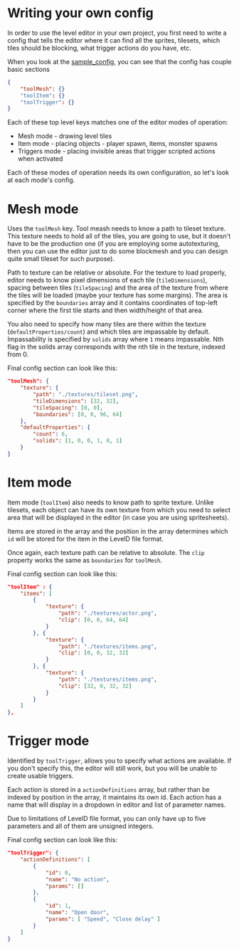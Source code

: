 # Writing your own config

In order to use the level editor in your own project, you first need to write a config that tells the editor where it can find all the sprites, tilesets, which tiles should be blocking, what trigger actions do you have, etc.

When you look at the [sample_config](../sample_project/sample-config.json), you can see that the config has couple basic sections

```json
{
	"toolMesh": {}
	"toolItem": {}
	"toolTrigger": {}
}
```

Each of these top level keys matches one of the editor modes of operation:

 * Mesh mode - drawing level tiles
 * Item mode - placing objects - player spawn, items, monster spawns
 * Triggers mode - placing invisible areas that trigger scripted actions when activated

Each of these modes of operation needs its own configuration, so let's look at each mode's config.

# Mesh mode

Uses the `toolMesh` key. Tool meash needs to know a path to tileset texture. This texture needs to hold all of the tiles, you are going to use, but it doesn't have to be the production one (if you are employing some autotexturing, then you can use the editor just to do some blockmesh and you can design quite small tileset for such purpose).

Path to texture can be relative or absolute. For the texture to load properly, editor needs to know pixel dimensions of each tile (`tileDimensions`), spacing between tiles (`tileSpacing`) and the area of the texture from where the tiles will be loaded (maybe your texture has some margins). The area is specified by the `boundaries` array and it contains coordinates of top-left corner where the first tile starts and then width/height of that area.

You also need to specify how many tiles are there within the texture (`defaultProperties/count`) and which tiles are impassable by default. Impassability is specified by `solids` array where `1` means impassable. Nth flag in the solids array corresponds with the nth tile in the texture, indexed from 0.

Final config section can look like this:

```json
"toolMesh": {
	"texture": {
		"path": "./textures/tileset.png",
		"tileDimensions": [32, 32],
		"tileSpacing": [0, 0],
		"boundaries": [0, 0, 96, 64]
	},
	"defaultProperties": {
		"count": 6,
		"solids": [1, 0, 0, 1, 0, 1]
	}
}
```
# Item mode

Item mode (`toolItem`) also needs to know path to sprite texture. Unlike tilesets, each object can have its own texture from which you need to select area that will be displayed in the editor (in case you are using spritesheets).

Items are stored in the array and the position in the array determines which `id` will be stored for the item in the LevelD file format.

Once again, each texture path can be relative to absolute. The `clip` property works the same as `boundaries` for `toolMesh`.

Final config section can look like this:

```json
"toolItem" : {
	"items": [
		{
			"texture": {
				"path": "./textures/actor.png",
				"clip": [0, 0, 64, 64]
			}
		}, {
			"texture": {
				"path": "./textures/items.png",
				"clip": [0, 0, 32, 32]
			}
		}, {
			"texture": {
				"path": "./textures/items.png",
				"clip": [32, 0, 32, 32]
			}
		}
	]
},
```

# Trigger mode

Identified by `toolTrigger`, allows you to specify what actions are available. If you don't specify this, the editor will still work, but you will be unable to create usable triggers.

Each action is stored in a `actionDefinitions` array, but rather than be indexed by position in the array, it maintains its own id. Each action has a name that will display in a dropdown in editor and list of parameter names.

Due to limitations of LevelD file format, you can only have up to five parameters and all of them are unsigned integers.

Final config section can look like this:

```json
"toolTrigger": {
	"actionDefinitions": [
		{
			"id": 0,
			"name": "No action",
			"params": []
		},
		{
			"id": 1,
			"name": "Open door",
			"params": [ "Speed", "Close delay" ]
		}
	]
}
```
